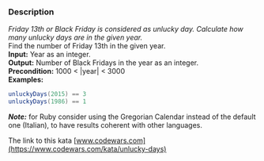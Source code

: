 ### Description

*Friday 13th or Black Friday is considered as unlucky day. Calculate how many unlucky days are in the given year.*  
Find the number of Friday 13th in the given year.  
**Input:** Year as an integer.  
**Output:** Number of Black Fridays in the year as an integer.  
**Precondition:** 1000 < |year| < 3000  
**Examples:**  
```java
unluckyDays(2015) == 3
unluckyDays(1986) == 1
```    
***Note:*** for Ruby consider using the Gregorian Calendar instead of the default one (Italian), to have results coherent with other languages.

The link to this kata [www.codewars.com](https://www.codewars.com/kata/unlucky-days)
